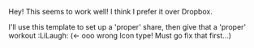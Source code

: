 Hey! This seems to work well! I think I prefer it over Dropbox.

I'll use this template to set up a 'proper' share, then give that a 'proper' workout :LiLaugh: (<- ooo wrong Icon type! Must go fix that first...)